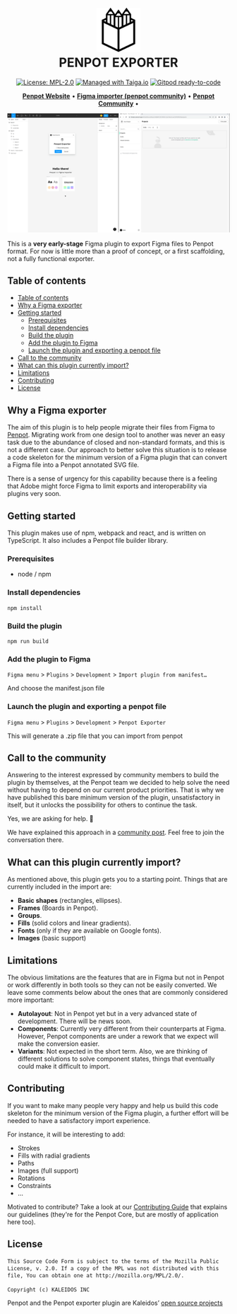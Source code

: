 
[uri_license]: https://www.mozilla.org/en-US/MPL/2.0
[uri_license_image]: https://img.shields.io/badge/MPL-2.0-blue.svg

<h1 align="center">
  <br>
  <img style="width:100px" src="src/logo.svg" alt="PENPOT">
  <br>
  PENPOT EXPORTER
</h1>

<p align="center"><a href="https://www.mozilla.org/en-US/MPL/2.0" rel="nofollow"><img src="https://camo.githubusercontent.com/3fcf3d6b678ea15fde3cf7d6af0e242160366282d62a7c182d83a50bfee3f45e/68747470733a2f2f696d672e736869656c64732e696f2f62616467652f4d504c2d322e302d626c75652e737667" alt="License: MPL-2.0" data-canonical-src="https://img.shields.io/badge/MPL-2.0-blue.svg" style="max-width:100%;"></a>
<a href="https://tree.taiga.io/project/penpot/" title="Managed with Taiga.io" rel="nofollow"><img src="https://camo.githubusercontent.com/4a1d1112f0272e3393b1e8da312ff4435418e9e2eb4c0964881e3680f90a653c/68747470733a2f2f696d672e736869656c64732e696f2f62616467652f6d616e61676564253230776974682d54414947412e696f2d3730396631342e737667" alt="Managed with Taiga.io" data-canonical-src="https://img.shields.io/badge/managed%20with-TAIGA.io-709f14.svg" style="max-width:100%;"></a>
<a href="https://gitpod.io/#https://github.com/penpot/penpot" rel="nofollow"><img src="https://camo.githubusercontent.com/daadb4894128d1e19b72d80236f5959f1f2b47f9fe081373f3246131f0189f6c/68747470733a2f2f696d672e736869656c64732e696f2f62616467652f476974706f642d72656164792d2d746f2d2d636f64652d626c75653f6c6f676f3d676974706f64" alt="Gitpod ready-to-code" data-canonical-src="https://img.shields.io/badge/Gitpod-ready--to--code-blue?logo=gitpod" style="max-width:100%;"></a></p>

<p align="center">
    <a href="https://penpot.app/"><b>Penpot Website</b></a> •
    <a href="https://community.penpot.app/t/figma-file-importer/1684"><b>Figma importer (penpot community)</b></a> •
    <a href="https://community.penpot.app/"><b>Penpot Community</b></a> •
</p>

![](penpotexporter.gif)

This is a **very early-stage** Figma plugin to export Figma files to Penpot format. For now is little more than a proof of concept, or a first scaffolding, not a fully functional exporter.

## Table of contents ##

- [Table of contents](#table-of-contents)
- [Why a Figma exporter](#why-a-figma-exporter)
- [Getting started](#getting-started)
  - [Prerequisites](#prerequisites)
  - [Install dependencies](#install-dependencies)
  - [Build the plugin](#build-the-plugin)
  - [Add the plugin to Figma](#add-the-plugin-to-figma)
  - [Launch the plugin and exporting a penpot file](#launch-the-plugin-and-exporting-a-penpot-file)
- [Call to the community](#call-to-the-community)
- [What can this plugin currently import?](#what-can-this-plugin-currently-import)
- [Limitations](#limitations)
- [Contributing](#contributing)
- [License](#license)

## Why a Figma exporter ##

The aim of this plugin is to help people migrate their files from Figma to [Penpot](https://penpot.app/). Migrating work from one design tool to another was never an easy task due to the abundance of closed and non-standard formats, and this is not a different case. Our approach to better solve this situation is to release a code skeleton for the minimum version of a Figma plugin that can convert a Figma file into a Penpot annotated SVG file.

There is a sense of urgency for this capability because there is a feeling that Adobe might force Figma to limit exports and interoperability via plugins very soon.


## Getting started ##

This plugin makes use of npm, webpack and react, and is written on TypeScript. It also includes a Penpot file builder library.

### Prerequisites
* node / npm

### Install dependencies
```
npm install
```

### Build the plugin
```
npm run build
```

### Add the plugin to Figma
`Figma menu` > `Plugins` > `Development` > `Import plugin from manifest…`

And choose the manifest.json file

### Launch the plugin and exporting a penpot file
`Figma menu` > `Plugins` > `Development` > `Penpot Exporter`

This will generate a .zip file that you can import from penpot

## Call to the community ##

Answering to the interest expressed by community members to build the plugin by themselves, at the Penpot team we decided to help solve the need without having to depend on our current product priorities. That is why we have published this bare minimum version of the plugin, unsatisfactory in itself, but it unlocks the possibility for others to continue the task.

Yes, we are asking for help. 🤗

We have explained this approach in a [community post](https://community.penpot.app/t/figma-file-importer/1684). Feel free to join the conversation there.

## What can this plugin currently import? ##

As mentioned above, this plugin gets you to a starting point. Things that are currently included in the import are:

- **Basic shapes** (rectangles, ellipses).
- **Frames** (Boards in Penpot).
- **Groups**.
- **Fills** (solid colors and linear gradients).
- **Fonts** (only if they are available on Google fonts).
- **Images** (basic support)

## Limitations ##
The obvious limitations are the features that are in Figma but not in Penpot or work differently in both tools so they can not be easily converted. We leave some comments below about the ones that are commonly considered more important:

- **Autolayout**: Not in Penpot yet but in a very advanced state of development. There will be news soon.
- **Components**: Currently very different from their counterparts at Figma. However, Penpot components are under a rework that we expect will make the conversion easier.
- **Variants**: Not expected in the short term. Also, we are thinking of different solutions to solve component states, things that eventually could make it difficult to import.



## Contributing ##

If you want to make many people very happy and help us build this code skeleton for the minimum version of the Figma plugin, a further effort will be needed to have a satisfactory import experience.

For instance, it will be interesting to add:
- Strokes
- Fills with radial gradients
- Paths
- Images (full support)
- Rotations
- Constraints
- ...

Motivated to contribute? Take a look at our [Contributing Guide](https://help.penpot.app/contributing-guide/) that explains our guidelines (they're for the Penpot Core, but are mostly of application here too).


## License ##

```
This Source Code Form is subject to the terms of the Mozilla Public
License, v. 2.0. If a copy of the MPL was not distributed with this
file, You can obtain one at http://mozilla.org/MPL/2.0/.

Copyright (c) KALEIDOS INC
```
Penpot and the Penpot exporter plugin are Kaleidos’ [open source projects](https://kaleidos.net/products)
